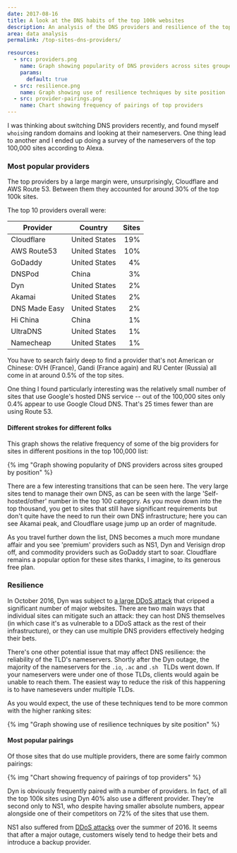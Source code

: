 ```yaml
---
date: 2017-08-16
title: A look at the DNS habits of the top 100k websites
description: An analysis of the DNS providers and resilience of the top 100,000 websites.
area: data analysis
permalink: /top-sites-dns-providers/

resources:
  - src: providers.png
    name: Graph showing popularity of DNS providers across sites grouped by position
    params:
      default: true
  - src: resilience.png
    name: Graph showing use of resilience techniques by site position
  - src: provider-pairings.png
    name: Chart showing frequency of pairings of top providers
---
```


I was thinking about switching DNS providers recently, and found myself
`whois`ing random domains and looking at their nameservers. One thing lead
to another and I ended up doing a survey of the nameservers of the top
100,000 sites according to Alexa.

### Most popular providers

The top providers by a large margin were, unsurprisingly, Cloudflare and AWS
Route 53. Between them they accounted for around 30% of the top 100k sites.

<!--more--> 

The top 10 providers overall were:

| Provider        | Country       | Sites |
| --------------- |---------------|------:|
| Cloudflare      | United States | 19%   |
| AWS Route53     | United States | 10%   |
| GoDaddy         | United States | 4%    |
| DNSPod          | China         | 3%    |
| Dyn             | United States | 2%    |
| Akamai          | United States | 2%    |
| DNS Made Easy   | United States | 2%    |
| Hi China        | China         | 1%    |
| UltraDNS        | United States | 1%    |
| Namecheap       | United States | 1%    |

You have to search fairly deep to find a provider that's not American or
Chinese: OVH (France), Gandi (France again) and RU Center (Russia) all come
in at around 0.5% of the top sites.

One thing I found particularly interesting was the relatively small number of
sites that use Google's hosted DNS service -- out of the 100,000 sites only
0.4% appear to use Google Cloud DNS. That's 25 times fewer than are using
Route 53.

#### Different strokes for different folks

This graph shows the relative frequency of some of the big providers for
sites in different positions in the top 100,000 list:

{% img "Graph showing popularity of DNS providers across sites grouped by position" %}

There are a few interesting transitions that can be seen here. The very large
sites tend to manage their own DNS, as can be seen with the large
'Self-hosted/other' number in the top 100 category. As you move down into the
top thousand, you get to sites that still have significant requirements but
don't quite have the need to run their own DNS infrastructure; here you can see
Akamai peak, and Cloudflare usage jump up an order of magnitude.

As you travel further down the list, DNS becomes a much more mundane affair
and you see 'premium' providers such as NS1, Dyn and Verisign drop off, and
commodity providers such as GoDaddy start to soar. Cloudflare remains a popular
option for these sites thanks, I imagine, to its generous free plan.

### Resilience

In October 2016, Dyn was subject to
[a large DDoS attack](https://en.wikipedia.org/wiki/2016_Dyn_cyberattack) that
cripped a significant number of major websites. There are two main ways that 
individual sites can mitigate such an attack: they can host DNS themselves (in
which case it's as vulnerable to a DDoS attack as the rest of their
infrastructure), or they can use multiple DNS providers effectively hedging
their bets.

There's one other potential issue that may affect DNS resilience: the
reliability of the TLD's nameservers. Shortly after the Dyn outage, the
majority of the nameservers for the `.io`, `.ac` and `.sh ` TLDs went down.
If your nameservers were under one of those TLDs, clients would again be unable
to reach them. The easiest way to reduce the risk of this happening is to have
namesevers under multiple TLDs.

As you would expect, the use of these techniques tend to be more common with
the higher ranking sites:

{% img "Graph showing use of resilience techniques by site position" %}

#### Most popular pairings

Of those sites that do use multiple providers, there are some fairly common
pairings:

{% img "Chart showing frequency of pairings of top providers" %}

Dyn is obviously frequently paired with a number of providers. In fact, of all
the top 100k sites using Dyn 40% also use a different provider. They're second
only to NS1, who despite having smaller absolute numbers, appear alongside one
of their competitors on 72% of the sites that use them.

NS1 also suffered from [DDoS attacks](https://nsone.statuspage.io/incidents/g9fkrhqr7wnv)
over the summer of 2016. It seems that after a major outage, customers wisely
tend to hedge their bets and introduce a backup provider.
